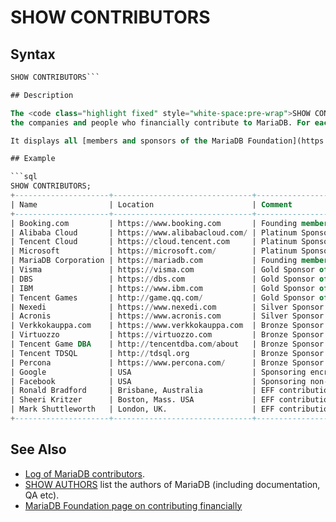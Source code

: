 # SHOW CONTRIBUTORS

## Syntax

```sql
SHOW CONTRIBUTORS```

## Description

The <code class="highlight fixed" style="white-space:pre-wrap">SHOW CONTRIBUTORS</code> statement displays information about
the companies and people who financially contribute to MariaDB. For each contributor, it displays `Name`, `Location`, and `Comment` values. All columns are encoded as `latin1`.

It displays all [members and sponsors of the MariaDB Foundation](https://mariadb.org/en/supporters) as well as other financial contributors.

## Example

```sql
SHOW CONTRIBUTORS;
+---------------------+-------------------------------+-------------------------------------------------------------+
| Name                | Location                      | Comment                                                     |
+---------------------+-------------------------------+-------------------------------------------------------------+
| Booking.com         | https://www.booking.com       | Founding member, Platinum Sponsor of the MariaDB Foundation |
| Alibaba Cloud       | https://www.alibabacloud.com/ | Platinum Sponsor of the MariaDB Foundation                  |
| Tencent Cloud       | https://cloud.tencent.com     | Platinum Sponsor of the MariaDB Foundation                  |
| Microsoft           | https://microsoft.com/        | Platinum Sponsor of the MariaDB Foundation                  |
| MariaDB Corporation | https://mariadb.com           | Founding member, Platinum Sponsor of the MariaDB Foundation |
| Visma               | https://visma.com             | Gold Sponsor of the MariaDB Foundation                      |
| DBS                 | https://dbs.com               | Gold Sponsor of the MariaDB Foundation                      |
| IBM                 | https://www.ibm.com           | Gold Sponsor of the MariaDB Foundation                      |
| Tencent Games       | http://game.qq.com/           | Gold Sponsor of the MariaDB Foundation                      |
| Nexedi              | https://www.nexedi.com        | Silver Sponsor of the MariaDB Foundation                    |
| Acronis             | https://www.acronis.com       | Silver Sponsor of the MariaDB Foundation                    |
| Verkkokauppa.com    | https://www.verkkokauppa.com  | Bronze Sponsor of the MariaDB Foundation                    |
| Virtuozzo           | https://virtuozzo.com         | Bronze Sponsor of the MariaDB Foundation                    |
| Tencent Game DBA    | http://tencentdba.com/about   | Bronze Sponsor of the MariaDB Foundation                    |
| Tencent TDSQL       | http://tdsql.org              | Bronze Sponsor of the MariaDB Foundation                    |
| Percona             | https://www.percona.com/      | Bronze Sponsor of the MariaDB Foundation                    |
| Google              | USA                           | Sponsoring encryption, parallel replication and GTID        |
| Facebook            | USA                           | Sponsoring non-blocking API, LIMIT ROWS EXAMINED etc        |
| Ronald Bradford     | Brisbane, Australia           | EFF contribution for UC2006 Auction                         |
| Sheeri Kritzer      | Boston, Mass. USA             | EFF contribution for UC2006 Auction                         |
| Mark Shuttleworth   | London, UK.                   | EFF contribution for UC2006 Auction                         |
+---------------------+-------------------------------+-------------------------------------------------------------+
```

## See Also

- [Log of MariaDB contributors](/kb/en/log-of-mariadb-contributions/).
- [SHOW AUTHORS](/sql-statements-structure/sql-statements/administrative-sql-statements/show/show-authors/) list the authors of MariaDB (including documentation, QA etc).
- [MariaDB Foundation page on contributing financially](https://mariadb.org/donate/)
